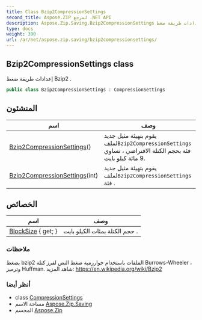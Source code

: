 ```yaml
---
title: Class Bzip2CompressionSettings
second_title: Aspose.ZIP لمرجع .NET API
description: Aspose.Zip.Saving.Bzip2CompressionSettings فصل. إعدادات طريقة ضغط Bzip2 .
type: docs
weight: 390
url: /ar/net/aspose.zip.saving/bzip2compressionsettings/
---
```

## Bzip2CompressionSettings class

إعدادات طريقة ضغط Bzip2 .

```csharp
public class Bzip2CompressionSettings : CompressionSettings
```

## المنشئون

| اسم | وصف |
| --- | --- |
| [Bzip2CompressionSettings](bzip2compressionsettings/#constructor)() | يقوم بتهيئة مثيل جديد لملف`Bzip2CompressionSettings` فئة بحجم الكتلة الافتراضي ، تساوي 9 مائة كيلو بايت. |
| [Bzip2CompressionSettings](bzip2compressionsettings/#constructor_1)(int) | يقوم بتهيئة مثيل جديد لملف`Bzip2CompressionSettings` فئة . |

## الخصائص

| اسم | وصف |
| --- | --- |
| [BlockSize](../../aspose.zip.saving/bzip2compressionsettings/blocksize/) { get; } | حجم الكتلة بمئات الكيلو بايت . |

### ملاحظات

يضغط bzip2 الملفات باستخدام خوارزمية ضغط النص لفرز كتلة Burrows-Wheeler ، وترميز Huffman. شاهد المزيد: https://en.wikipedia.org/wiki/Bzip2

### أنظر أيضا

* class [CompressionSettings](../compressionsettings/)
* مساحة الاسم [Aspose.Zip.Saving](../../aspose.zip.saving/)
* المجسم [Aspose.Zip](../../)


